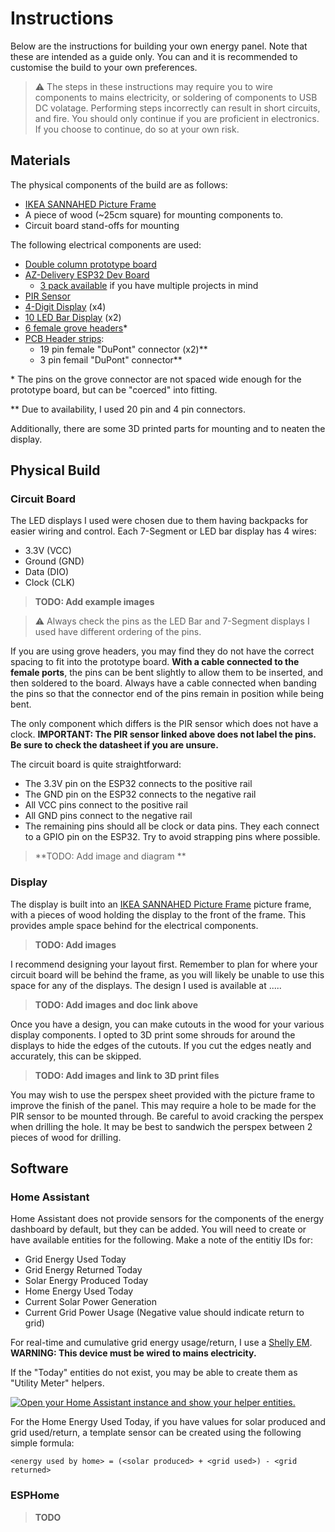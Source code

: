 # Instructions

Below are the instructions for building your own energy panel. Note that these are intended as a guide only. You can and it is recommended to customise the build to your own preferences.

> :warning: The steps in these instructions may require you to wire components to mains electricity, or soldering of components to USB DC volatage. Performing steps incorrectly can result in short circuits, and fire. You should only continue if you are proficient in electronics. If you choose to continue, do so at your own risk.

## Materials

The physical components of the build are as follows:

- [IKEA SANNAHED Picture Frame](https://www.ikea.com/gb/en/p/sannahed-frame-black-60459118/)
- A piece of wood (~25cm square) for mounting components to.
- Circuit board stand-offs for mounting

The following electrical components are used:

- [Double column prototype board](https://www.amazon.co.uk/gp/product/B07YSCGBL7)
- [AZ-Delivery ESP32 Dev Board](https://www.amazon.co.uk/AZDelivery-NodeMcu-CP2102-Development-including/dp/B071P98VTG)
  - [3 pack available](https://www.amazon.co.uk/AZDelivery-NodeMcu-CP2102-Development-including/dp/B074RGW2VQ) if you have multiple projects in mind
- [PIR Sensor](https://thepihut.com/products/breadboard-friendly-mini-pir-motion-sensor-with-3-pin-header)
- [4-Digit Display](https://thepihut.com/products/grove-4-digit-display) (x4)
- [10 LED Bar Display](https://thepihut.com/products/grove-led-bar-v2-0) (x2)
- [6 female grove headers](https://thepihut.com/products/grove-female-header-dip-4p-2-0mm-10-pack)\*
- [PCB Header strips](https://www.amazon.co.uk/gp/product/B07Q1XBGFB):
  - 19 pin female "DuPont" connector (x2)\*\*
  - 3 pin femail "DuPont" connector\*\*

\* The pins on the grove connector are not spaced wide enough for the prototype board, but can be "coerced" into fitting.

\*\* Due to availability, I used 20 pin and 4 pin connectors.

Additionally, there are some 3D printed parts for mounting and to neaten the display.

## Physical Build

### Circuit Board

The LED displays I used were chosen due to them having backpacks for easier wiring and control. Each 7-Segment or LED bar display has 4 wires:

- 3.3V (VCC)
- Ground (GND)
- Data (DIO)
- Clock (CLK)

> **TODO: Add example images**

> :warning: Always check the pins as the LED Bar and 7-Segment displays I used have different ordering of the pins.

If you are using grove headers, you may find they do not have the correct spacing to fit into the prototype board. **With a cable connected to the female ports**, the pins can be bent slightly to allow them to be inserted, and then soldered to the board. Always have a cable connected when banding the pins so that the connector end of the pins remain in position while being bent.

The only component which differs is the PIR sensor which does not have a clock. **IMPORTANT: The PIR sensor linked above does not label the pins. Be sure to check the datasheet if you are unsure.**

The circuit board is quite straightforward:

- The 3.3V pin on the ESP32 connects to the positive rail
- The GND pin on the ESP32 connects to the negative rail
- All VCC pins connect to the positive rail
- All GND pins connect to the negative rail
- The remaining pins should all be clock or data pins. They each connect to a GPIO pin on the ESP32. Try to avoid strapping pins where possible.

> **TODO: Add image and diagram **

### Display

The display is built into an [IKEA SANNAHED Picture Frame](https://www.ikea.com/gb/en/p/sannahed-frame-black-60459118/) picture frame, with a pieces of wood holding the display to the front of the frame. This provides ample space behind for the electrical components.

> **TODO: Add images**

I recommend designing your layout first. Remember to plan for where your circuit board will be behind the frame, as you will likely be unable to use this space for any of the displays. The design I used is available at .....

> **TODO: Add images and doc link above**

Once you have a design, you can make cutouts in the wood for your various display components. I opted to 3D print some shrouds for around the displays to hide the edges of the cutouts. If you cut the edges neatly and accurately, this can be skipped.

> **TODO: Add images and link to 3D print files**

You may wish to use the perspex sheet provided with the picture frame to improve the finish of the panel. This may require a hole to be made for the PIR sensor to be mounted through. Be careful to avoid cracking the perspex when drilling the hole. It may be best to sandwich the perspex between 2 pieces of wood for drilling.

## Software

### Home Assistant

Home Assistant does not provide sensors for the components of the energy dashboard by default, but they can be added. You will need to create or have available entities for the following. Make a note of the entitiy IDs for:

- Grid Energy Used Today
- Grid Energy Returned Today
- Solar Energy Produced Today
- Home Energy Used Today
- Current Solar Power Generation
- Current Grid Power Usage (Negative value should indicate return to grid)

For real-time and cumulative grid energy usage/return, I use a [Shelly EM](https://shellystore.co.uk/product/shelly-em-120a/). **WARNING: This device must be wired to mains electricity.**

If the "Today" entities do not exist, you may be able to create them as "Utility Meter" helpers.

[![Open your Home Assistant instance and show your helper entities.](https://my.home-assistant.io/badges/helpers.svg)](https://my.home-assistant.io/redirect/helpers/)

For the Home Energy Used Today, if you have values for solar produced and grid used/return, a template sensor can be created using the following simple formula:

```text
<energy used by home> = (<solar produced> + <grid used>) - <grid returned>
```

### ESPHome

> **TODO**
